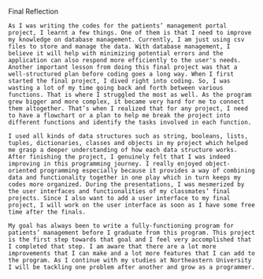 Final Reflection

    As I was writing the codes for the patients’ management portal project, I learnt a few things. One of them is that I need to improve my knowledge on database management. Currently, I am just using csv files to store and manage the data. With database management, I believe it will help with minimizing potential errors and the application can also respond more efficiently to the user's needs. Another important lesson from doing this final project was that a well-structured plan before coding goes a long way. When I first started the final project, I dived right into coding. So, I was wasting a lot of my time going back and forth between various functions. That is where I struggled the most as well. As the program grew bigger and more complex, it became very hard for me to connect them altogether. That’s when I realized that for any project, I need to have a flowchart or a plan to help me break the project into different functions and identify the tasks involved in each function.

    I used all kinds of data structures such as string, booleans, lists, tuples, dictionaries, classes and objects in my project which helped me grasp a deeper understanding of how each data structure works. After finishing the project, I genuinely felt that I was indeed improving in this programming journey. I really enjoyed object-oriented programming especially because it provides a way of combining data and functionality together in one play which in turn keeps my codes more organized. During the presentations, I was mesmerized by the user interfaces and functionalities of my classmates’ final projects. Since I also want to add a user interface to my final project, I will work on the user interface as soon as I have some free time after the finals.

    My goal has always been to write a fully-functioning program for patients’ management before I graduate from this program. This project is the first step towards that goal and I feel very accomplished that I completed that step. I am aware that there are a lot more improvements that I can make and a lot more features that I can add to the program. As I continue with my studies at Northeastern University I will be tackling one problem after another and grow as a programmer.
